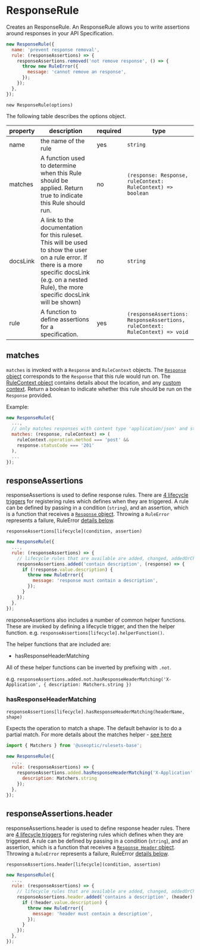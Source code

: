 # ResponseRule

Creates an ResponseRule. An ResponseRule allows you to write assertions around responses in your API Specification.

```javascript
new ResponseRule({
  name: 'prevent response removal',
  rule: (responseAssertions) => {
    responseAssertions.removed('not remove response', () => {
      throw new RuleError({
        message: 'cannot remove an response',
      });
    });
  },
});
```

`new ResponseRule(options)`

The following table describes the options object.

| property | description                                                                                                                                                                                               | required | type                                                                         |
| -------- | --------------------------------------------------------------------------------------------------------------------------------------------------------------------------------------------------------- | -------- | ---------------------------------------------------------------------------- |
| name     | the name of the rule                                                                                                                                                                                      | yes      | `string`                                                                     |
| matches  | A function used to determine when this Rule should be applied. Return true to indicate this Rule should run.                                                                                              | no       | `(response: Response, ruleContext: RuleContext) => boolean`              |
| docsLink | A link to the documentation for this ruleset. This will be used to show the user on a rule error. If there is a more specific docsLink (e.g. on a nested Rule), the more specific docsLink will be shown) | no       | `string`                                                                     |
| rule     | A function to define assertions for a specification.                                                                                                                                                      | yes      | `(responseAssertions: ResponseAssertions, ruleContext: RuleContext) => void` |

## matches

`matches` is invoked with a `Response` and `RuleContext` objects. The [`Response` object](./DataShapes.md#response) corresponds to the `Response` that this rule would run on. The [RuleContext object](./DataShapes.md#rulecontext) contains details about the location, and any [custom context](./Reference.md#custom-context). Return a boolean to indicate whether this rule should be run on the `Response` provided.

Example:

```javascript
new ResponseRule({
  ...,
  // only matches responses with content type 'application/json' and status code 201 in post operations
  matches: (response, ruleContext) => (
    ruleContext.operation.method === 'post' &&
    response.statusCode === '201'
  ),
  ...
});
```

## responseAssertions

responseAssertions is used to define response rules. There are [4 lifecycle triggers](./Reference.md#assertions) for registering rules which defines when they are triggered. A rule can be defined by passing in a condition (`string`), and an assertion, which is a function that receives a [`Response` object](./DataShapes.md#response). Throwing a `RuleError` represents a failure, RuleError [details below](./Reference.md#rule-error).

`responseAssertions[lifecycle](condition, assertion)`

```javascript
new ResponseRule({
  ...,
  rule: (responseAssertions) => {
    // lifecycle rules that are available are added, changed, addedOrChanged, requirement and removed
    responseAssertions.added('contain description', (response) => {
      if (!response.value.description) {
        throw new RuleError({
          message: 'response must contain a description',
        });
      }
    });
  },
});
```

responseAssertions also includes a number of common helper functions. These are invoked by defining a lifecycle trigger, and then the helper function. e.g. `responseAssertions[lifecycle].helperFunction()`.

The helper functions that are included are:

- hasResponseHeaderMatching

All of these helper functions can be inverted by prefixing with `.not`.

e.g. `responseAssertions.added.not.hasResponseHeaderMatching('X-Application', { description: Matchers.string })`

### hasResponseHeaderMatching

`responseAssertions[lifecycle].hasResponseHeaderMatching(headerName, shape)`

Expects the operation to match a shape. The default behavior is to do a partial match. For more details about the matches helper - [see here](./Reference.md#matcher-helpers)

```javascript
import { Matchers } from '@useoptic/rulesets-base';

new ResponseRule({
  ...,
  rule: (responseAssertions) => {
    responseAssertions.added.hasResponseHeaderMatching('X-Application', {
      description: Matchers.string
    });
  },
});
```

## responseAssertions.header

responseAssertions.header is used to define response header rules. There are [4 lifecycle triggers](./Reference.md#assertions) for registering rules which defines when they are triggered. A rule can be defined by passing in a condition (`string`), and an assertion, which is a function that receives a [`Response Header` object](./DataShapes.md#responseheader). Throwing a `RuleError` represents a failure, RuleError [details below](./Reference.md#rule-error).

`responseAssertions.header[lifecycle](condition, assertion)`

```javascript
new ResponseRule({
  ...,
  rule: (responseAssertions) => {
    // lifecycle rules that are available are added, changed, addedOrChanged, requirement and removed
    responseAssertions.header.added('contains a description', (header) => {
      if (!header.value.description) {
        throw new RuleError({
          message: 'header must contain a description',
        });
      }
    });
  },
});
```
